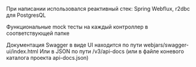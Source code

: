 При написании использовался реактивный стек: Spring Webflux, r2dbc для PostgresQL

Функциональные mock тесты на каждый контроллер в соответствующей папке

Документация Swagger в виде UI находится по пути webjars/swagger-ui/index.html
Или в JSON по пути /v3/api-docs (или в файле коневого каталога проекта api-docs.json)
